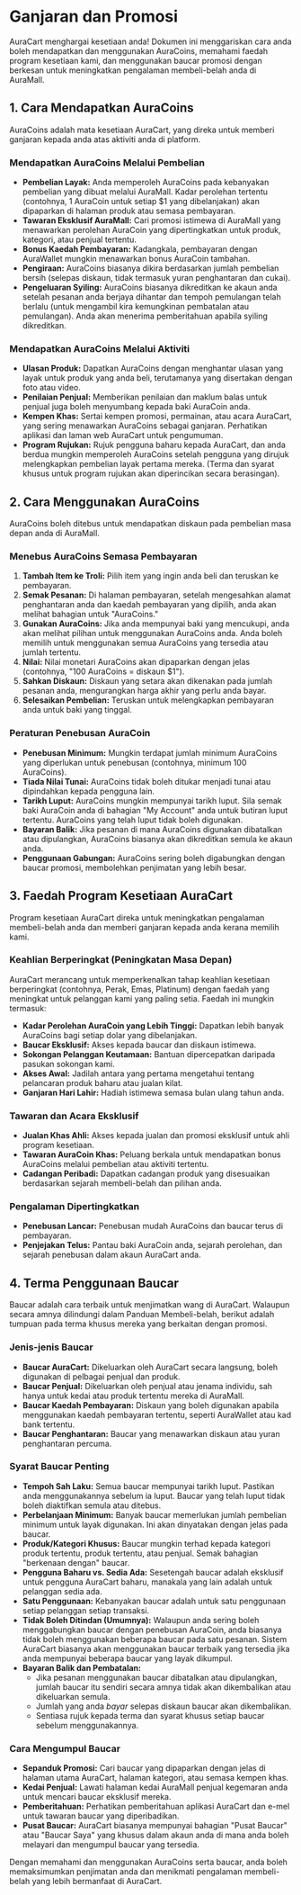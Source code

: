 # Ganjaran dan Promosi

AuraCart menghargai kesetiaan anda! Dokumen ini menggariskan cara anda boleh mendapatkan dan menggunakan AuraCoins, memahami faedah program kesetiaan kami, dan menggunakan baucar promosi dengan berkesan untuk meningkatkan pengalaman membeli-belah anda di AuraMall.

## 1. Cara Mendapatkan AuraCoins

AuraCoins adalah mata kesetiaan AuraCart, yang direka untuk memberi ganjaran kepada anda atas aktiviti anda di platform.

### Mendapatkan AuraCoins Melalui Pembelian

*   **Pembelian Layak:** Anda memperoleh AuraCoins pada kebanyakan pembelian yang dibuat melalui AuraMall. Kadar perolehan tertentu (contohnya, 1 AuraCoin untuk setiap $1 yang dibelanjakan) akan dipaparkan di halaman produk atau semasa pembayaran.
*   **Tawaran Eksklusif AuraMall:** Cari promosi istimewa di AuraMall yang menawarkan perolehan AuraCoin yang dipertingkatkan untuk produk, kategori, atau penjual tertentu.
*   **Bonus Kaedah Pembayaran:** Kadangkala, pembayaran dengan AuraWallet mungkin menawarkan bonus AuraCoin tambahan.
*   **Pengiraan:** AuraCoins biasanya dikira berdasarkan jumlah pembelian bersih (selepas diskaun, tidak termasuk yuran penghantaran dan cukai).
*   **Pengeluaran Syiling:** AuraCoins biasanya dikreditkan ke akaun anda setelah pesanan anda berjaya dihantar dan tempoh pemulangan telah berlalu (untuk mengambil kira kemungkinan pembatalan atau pemulangan). Anda akan menerima pemberitahuan apabila syiling dikreditkan.

### Mendapatkan AuraCoins Melalui Aktiviti

*   **Ulasan Produk:** Dapatkan AuraCoins dengan menghantar ulasan yang layak untuk produk yang anda beli, terutamanya yang disertakan dengan foto atau video.
*   **Penilaian Penjual:** Memberikan penilaian dan maklum balas untuk penjual juga boleh menyumbang kepada baki AuraCoin anda.
*   **Kempen Khas:** Sertai kempen promosi, permainan, atau acara AuraCart, yang sering menawarkan AuraCoins sebagai ganjaran. Perhatikan aplikasi dan laman web AuraCart untuk pengumuman.
*   **Program Rujukan:** Rujuk pengguna baharu kepada AuraCart, dan anda berdua mungkin memperoleh AuraCoins setelah pengguna yang dirujuk melengkapkan pembelian layak pertama mereka. (Terma dan syarat khusus untuk program rujukan akan diperincikan secara berasingan).

## 2. Cara Menggunakan AuraCoins

AuraCoins boleh ditebus untuk mendapatkan diskaun pada pembelian masa depan anda di AuraMall.

### Menebus AuraCoins Semasa Pembayaran

1.  **Tambah Item ke Troli:** Pilih item yang ingin anda beli dan teruskan ke pembayaran.
2.  **Semak Pesanan:** Di halaman pembayaran, setelah mengesahkan alamat penghantaran anda dan kaedah pembayaran yang dipilih, anda akan melihat bahagian untuk "AuraCoins."
3.  **Gunakan AuraCoins:** Jika anda mempunyai baki yang mencukupi, anda akan melihat pilihan untuk menggunakan AuraCoins anda. Anda boleh memilih untuk menggunakan semua AuraCoins yang tersedia atau jumlah tertentu.
4.  **Nilai:** Nilai monetari AuraCoins akan dipaparkan dengan jelas (contohnya, "100 AuraCoins = diskaun $1").
5.  **Sahkan Diskaun:** Diskaun yang setara akan dikenakan pada jumlah pesanan anda, mengurangkan harga akhir yang perlu anda bayar.
6.  **Selesaikan Pembelian:** Teruskan untuk melengkapkan pembayaran anda untuk baki yang tinggal.

### Peraturan Penebusan AuraCoin

*   **Penebusan Minimum:** Mungkin terdapat jumlah minimum AuraCoins yang diperlukan untuk penebusan (contohnya, minimum 100 AuraCoins).
*   **Tiada Nilai Tunai:** AuraCoins tidak boleh ditukar menjadi tunai atau dipindahkan kepada pengguna lain.
*   **Tarikh Luput:** AuraCoins mungkin mempunyai tarikh luput. Sila semak baki AuraCoin anda di bahagian "My Account" anda untuk butiran luput tertentu. AuraCoins yang telah luput tidak boleh digunakan.
*   **Bayaran Balik:** Jika pesanan di mana AuraCoins digunakan dibatalkan atau dipulangkan, AuraCoins biasanya akan dikreditkan semula ke akaun anda.
*   **Penggunaan Gabungan:** AuraCoins sering boleh digabungkan dengan baucar promosi, membolehkan penjimatan yang lebih besar.

## 3. Faedah Program Kesetiaan AuraCart

Program kesetiaan AuraCart direka untuk meningkatkan pengalaman membeli-belah anda dan memberi ganjaran kepada anda kerana memilih kami.

### Keahlian Berperingkat (Peningkatan Masa Depan)

AuraCart merancang untuk memperkenalkan tahap keahlian kesetiaan berperingkat (contohnya, Perak, Emas, Platinum) dengan faedah yang meningkat untuk pelanggan kami yang paling setia. Faedah ini mungkin termasuk:
*   **Kadar Perolehan AuraCoin yang Lebih Tinggi:** Dapatkan lebih banyak AuraCoins bagi setiap dolar yang dibelanjakan.
*   **Baucar Eksklusif:** Akses kepada baucar dan diskaun istimewa.
*   **Sokongan Pelanggan Keutamaan:** Bantuan dipercepatkan daripada pasukan sokongan kami.
*   **Akses Awal:** Jadilah antara yang pertama mengetahui tentang pelancaran produk baharu atau jualan kilat.
*   **Ganjaran Hari Lahir:** Hadiah istimewa semasa bulan ulang tahun anda.

### Tawaran dan Acara Eksklusif

*   **Jualan Khas Ahli:** Akses kepada jualan dan promosi eksklusif untuk ahli program kesetiaan.
*   **Tawaran AuraCoin Khas:** Peluang berkala untuk mendapatkan bonus AuraCoins melalui pembelian atau aktiviti tertentu.
*   **Cadangan Peribadi:** Dapatkan cadangan produk yang disesuaikan berdasarkan sejarah membeli-belah dan pilihan anda.

### Pengalaman Dipertingkatkan

*   **Penebusan Lancar:** Penebusan mudah AuraCoins dan baucar terus di pembayaran.
*   **Penjejakan Telus:** Pantau baki AuraCoin anda, sejarah perolehan, dan sejarah penebusan dalam akaun AuraCart anda.

## 4. Terma Penggunaan Baucar

Baucar adalah cara terbaik untuk menjimatkan wang di AuraCart. Walaupun secara amnya dilindungi dalam Panduan Membeli-belah, berikut adalah tumpuan pada terma khusus mereka yang berkaitan dengan promosi.

### Jenis-jenis Baucar

*   **Baucar AuraCart:** Dikeluarkan oleh AuraCart secara langsung, boleh digunakan di pelbagai penjual dan produk.
*   **Baucar Penjual:** Dikeluarkan oleh penjual atau jenama individu, sah hanya untuk kedai atau produk tertentu mereka di AuraMall.
*   **Baucar Kaedah Pembayaran:** Diskaun yang boleh digunakan apabila menggunakan kaedah pembayaran tertentu, seperti AuraWallet atau kad bank tertentu.
*   **Baucar Penghantaran:** Baucar yang menawarkan diskaun atau yuran penghantaran percuma.

### Syarat Baucar Penting

*   **Tempoh Sah Laku:** Semua baucar mempunyai tarikh luput. Pastikan anda menggunakannya sebelum ia luput. Baucar yang telah luput tidak boleh diaktifkan semula atau ditebus.
*   **Perbelanjaan Minimum:** Banyak baucar memerlukan jumlah pembelian minimum untuk layak digunakan. Ini akan dinyatakan dengan jelas pada baucar.
*   **Produk/Kategori Khusus:** Baucar mungkin terhad kepada kategori produk tertentu, produk tertentu, atau penjual. Semak bahagian "berkenaan dengan" baucar.
*   **Pengguna Baharu vs. Sedia Ada:** Sesetengah baucar adalah eksklusif untuk pengguna AuraCart baharu, manakala yang lain adalah untuk pelanggan sedia ada.
*   **Satu Penggunaan:** Kebanyakan baucar adalah untuk satu penggunaan setiap pelanggan setiap transaksi.
*   **Tidak Boleh Ditindan (Umumnya):** Walaupun anda sering boleh menggabungkan baucar dengan penebusan AuraCoin, anda biasanya tidak boleh menggunakan beberapa baucar pada satu pesanan. Sistem AuraCart biasanya akan menggunakan baucar terbaik yang tersedia jika anda mempunyai beberapa baucar yang layak dikumpul.
*   **Bayaran Balik dan Pembatalan:**
    *   Jika pesanan menggunakan baucar dibatalkan atau dipulangkan, jumlah baucar itu sendiri secara amnya tidak akan dikembalikan atau dikeluarkan semula.
    *   Jumlah yang anda *bayar* selepas diskaun baucar akan dikembalikan.
    *   Sentiasa rujuk kepada terma dan syarat khusus setiap baucar sebelum menggunakannya.

### Cara Mengumpul Baucar

*   **Sepanduk Promosi:** Cari baucar yang dipaparkan dengan jelas di halaman utama AuraCart, halaman kategori, atau semasa kempen khas.
*   **Kedai Penjual:** Lawati halaman kedai AuraMall penjual kegemaran anda untuk mencari baucar eksklusif mereka.
*   **Pemberitahuan:** Perhatikan pemberitahuan aplikasi AuraCart dan e-mel untuk tawaran baucar yang diperibadikan.
*   **Pusat Baucar:** AuraCart biasanya mempunyai bahagian "Pusat Baucar" atau "Baucar Saya" yang khusus dalam akaun anda di mana anda boleh melayari dan mengumpul baucar yang tersedia.

Dengan memahami dan menggunakan AuraCoins serta baucar, anda boleh memaksimumkan penjimatan anda dan menikmati pengalaman membeli-belah yang lebih bermanfaat di AuraCart.
